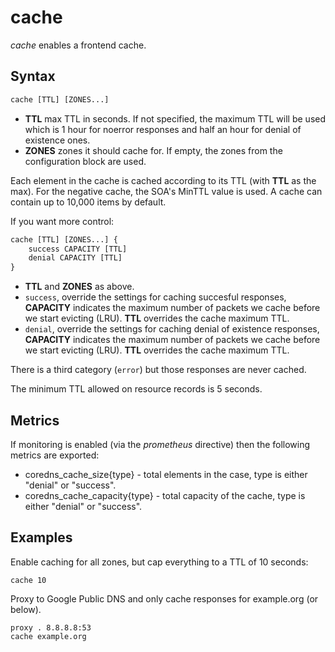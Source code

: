 # cache

*cache* enables a frontend cache.

## Syntax

~~~ txt
cache [TTL] [ZONES...]
~~~

* **TTL** max TTL in seconds. If not specified, the maximum TTL will be used which is 1 hour for
    noerror responses and half an hour for denial of existence ones.
* **ZONES** zones it should cache for. If empty, the zones from the configuration block are used.

Each element in the cache is cached according to its TTL (with **TTL** as the max).
For the negative cache, the SOA's MinTTL value is used. A cache can contain up to 10,000 items by
default.

If you want more control:

~~~ txt
cache [TTL] [ZONES...] {
    success CAPACITY [TTL]
    denial CAPACITY [TTL]
}
~~~

* **TTL**  and **ZONES** as above.
* `success`, override the settings for caching succesful responses, **CAPACITY** indicates the maximum
  number of packets we cache before we start evicting (LRU). **TTL** overrides the cache maximum TTL.
* `denial`, override the settings for caching denial of existence responses, **CAPACITY** indicates the maximum
  number of packets we cache before we start evicting (LRU). **TTL** overrides the cache maximum TTL.

There is a third category (`error`) but those responses are never cached.

The minimum TTL allowed on resource records is 5 seconds.

## Metrics

If monitoring is enabled (via the *prometheus* directive) then the following metrics are exported:

* coredns_cache_size{type} - total elements in the case, type is either "denial" or "success".
* coredns_cache_capacity{type} - total capacity of the cache, type is either "denial" or "success".

## Examples

Enable caching for all zones, but cap everything to a TTL of 10 seconds:

~~~
cache 10
~~~

Proxy to Google Public DNS and only cache responses for example.org (or below).

~~~
proxy . 8.8.8.8:53
cache example.org
~~~
